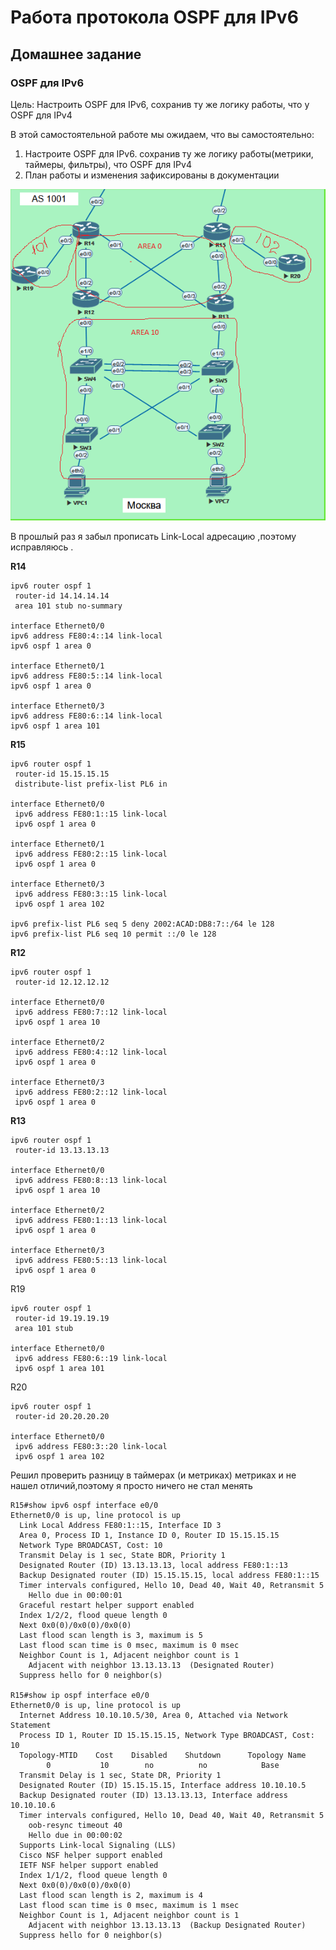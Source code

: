 # Работа протокола OSPF для IPv6

## Домашнее задание

### OSPF для IPv6

Цель: Настроить OSPF для IPv6, сохранив ту же логику работы, что у OSPF для IPv4

В этой самостоятельной работе мы ожидаем, что вы самостоятельно:

1. Настроите OSPF для IPv6. сохранив ту же логику работы(метрики, таймеры, фильтры), что OSPF для IPv4
2. План работы и изменения зафиксированы в документации

![OSPF](img/OSPF.png)



В прошлый раз я забыл прописать Link-Local  адресацию ,поэтому исправляюсь .

**R14**

```
ipv6 router ospf 1
 router-id 14.14.14.14
 area 101 stub no-summary

interface Ethernet0/0
ipv6 address FE80:4::14 link-local
ipv6 ospf 1 area 0

interface Ethernet0/1
ipv6 address FE80:5::14 link-local
ipv6 ospf 1 area 0

interface Ethernet0/3
ipv6 address FE80:6::14 link-local
ipv6 ospf 1 area 101

```



**R15**

```
ipv6 router ospf 1
 router-id 15.15.15.15
 distribute-list prefix-list PL6 in
 
interface Ethernet0/0
 ipv6 address FE80:1::15 link-local
 ipv6 ospf 1 area 0

interface Ethernet0/1
 ipv6 address FE80:2::15 link-local
 ipv6 ospf 1 area 0

interface Ethernet0/3
 ipv6 address FE80:3::15 link-local
 ipv6 ospf 1 area 102

ipv6 prefix-list PL6 seq 5 deny 2002:ACAD:DB8:7::/64 le 128
ipv6 prefix-list PL6 seq 10 permit ::/0 le 128

```



**R12**

```
ipv6 router ospf 1
 router-id 12.12.12.12

interface Ethernet0/0
 ipv6 address FE80:7::12 link-local
 ipv6 ospf 1 area 10

interface Ethernet0/2
 ipv6 address FE80:4::12 link-local
 ipv6 ospf 1 area 0
 
interface Ethernet0/3
 ipv6 address FE80:2::12 link-local
 ipv6 ospf 1 area 0
```

**R13**

```
ipv6 router ospf 1
 router-id 13.13.13.13

interface Ethernet0/0
 ipv6 address FE80:8::13 link-local
 ipv6 ospf 1 area 10

interface Ethernet0/2
 ipv6 address FE80:1::13 link-local
 ipv6 ospf 1 area 0

interface Ethernet0/3
 ipv6 address FE80:5::13 link-local
 ipv6 ospf 1 area 0
```



R19

```
ipv6 router ospf 1
 router-id 19.19.19.19
 area 101 stub

interface Ethernet0/0
 ipv6 address FE80:6::19 link-local
 ipv6 ospf 1 area 101
```



R20

```
ipv6 router ospf 1
 router-id 20.20.20.20

interface Ethernet0/0
 ipv6 address FE80:3::20 link-local
 ipv6 ospf 1 area 102
```















Решил проверить разницу в таймерах (и метриках) метриках и не нашел отличий,поэтому я просто ничего не стал менять 

```
R15#show ipv6 ospf interface e0/0
Ethernet0/0 is up, line protocol is up
  Link Local Address FE80:1::15, Interface ID 3
  Area 0, Process ID 1, Instance ID 0, Router ID 15.15.15.15
  Network Type BROADCAST, Cost: 10
  Transmit Delay is 1 sec, State BDR, Priority 1
  Designated Router (ID) 13.13.13.13, local address FE80:1::13
  Backup Designated router (ID) 15.15.15.15, local address FE80:1::15
  Timer intervals configured, Hello 10, Dead 40, Wait 40, Retransmit 5
    Hello due in 00:00:01
  Graceful restart helper support enabled
  Index 1/2/2, flood queue length 0
  Next 0x0(0)/0x0(0)/0x0(0)
  Last flood scan length is 3, maximum is 5
  Last flood scan time is 0 msec, maximum is 0 msec
  Neighbor Count is 1, Adjacent neighbor count is 1
    Adjacent with neighbor 13.13.13.13  (Designated Router)
  Suppress hello for 0 neighbor(s)
  
R15#show ip ospf interface e0/0
Ethernet0/0 is up, line protocol is up
  Internet Address 10.10.10.5/30, Area 0, Attached via Network Statement
  Process ID 1, Router ID 15.15.15.15, Network Type BROADCAST, Cost: 10
  Topology-MTID    Cost    Disabled    Shutdown      Topology Name
        0           10        no          no            Base
  Transmit Delay is 1 sec, State DR, Priority 1
  Designated Router (ID) 15.15.15.15, Interface address 10.10.10.5
  Backup Designated router (ID) 13.13.13.13, Interface address 10.10.10.6
  Timer intervals configured, Hello 10, Dead 40, Wait 40, Retransmit 5
    oob-resync timeout 40
    Hello due in 00:00:02
  Supports Link-local Signaling (LLS)
  Cisco NSF helper support enabled
  IETF NSF helper support enabled
  Index 1/1/2, flood queue length 0
  Next 0x0(0)/0x0(0)/0x0(0)
  Last flood scan length is 2, maximum is 4
  Last flood scan time is 0 msec, maximum is 1 msec
  Neighbor Count is 1, Adjacent neighbor count is 1
    Adjacent with neighbor 13.13.13.13  (Backup Designated Router)
  Suppress hello for 0 neighbor(s)

```

